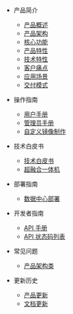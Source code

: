 
- 产品简介

  - [产品概述](UCloudStack/README.md)
  - [产品架构](UCloudStack/arch.md)
  - [核心功能](UCloudStack/features.md)
  - [产品特性](UCloudStack/advantages.md)
  - [技术特性](UCloudStack/techadv.md)
  - [客户痛点](UCloudStack/painpoint.md)
  - [应用场景](UCloudStack/scenario.md)
  - [交付模式](UCloudStack/deliver.md)

- 操作指南  

    - [用户手册](UCloudStack/UserGuide/UserGuide.md)
    - [管理员手册](UCloudStack/AdminGuide/AdminGuide.md)
    - [自定义镜像制作](UCloudStack/CustomImage/CustomImage.md)

- 技术白皮书

    - [技术白皮书](UCloudStack/TechWhitepaper/TechWhitepaper.md)
    - [超融合一体机](UCloudStack/UHyperBox/UHyperBox.md)

- 部署指南

    - [数据中心部署](UCloudStack/DataCenterDeploy/DataCenterDeploy.md)

- 开发者指南 

    - [API 手册](UCloudStack/APIGuide/APIGuide.md)
    - [API 状态码列表](UCloudStack/APIGuide/APIRetcode.md)

- 常见问题

    - [产品架构类](UCloudStack/faq.md)

- 更新历史

    - [产品更新](UCloudStack/Changelog/changelog.md)
    - [文档更新](UCloudStack/Changelog/docschangelog.md)








